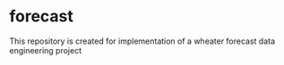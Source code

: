 # forecast
This repository is created for implementation of a wheater forecast data engineering project
